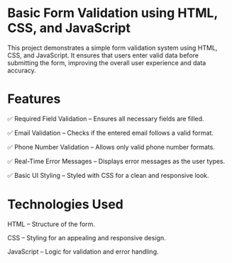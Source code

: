 # Basic Form Validation using HTML, CSS, and JavaScript
This project demonstrates a simple form validation system using HTML, CSS, and JavaScript. It ensures that users enter valid data before submitting the form, improving the overall user experience and data accuracy.

# Features
✅ Required Field Validation – Ensures all necessary fields are filled.

✅ Email Validation – Checks if the entered email follows a valid format.

✅ Phone Number Validation – Allows only valid phone number formats.

✅ Real-Time Error Messages – Displays error messages as the user types.

✅ Basic UI Styling – Styled with CSS for a clean and responsive look.

# Technologies Used
HTML – Structure of the form.

CSS – Styling for an appealing and responsive design.

JavaScript – Logic for validation and error handling.
